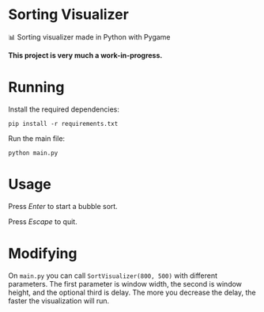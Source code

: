 # Sorting Visualizer
📊 Sorting visualizer made in Python with Pygame

**This project is very much a work-in-progress.**

# Running
Install the required dependencies:

`pip install -r requirements.txt`

Run the main file:

`python main.py`

# Usage
Press *Enter* to start a bubble sort.

Press *Escape* to quit.

# Modifying
On `main.py` you can call `SortVisualizer(800, 500)` with different parameters.
The first parameter is window width, the second is window height, and the optional third is delay.
The more you decrease the delay, the faster the visualization will run.
